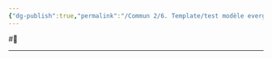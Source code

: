 ```yaml
---
{"dg-publish":true,"permalink":"/Commun 2/6. Template/test modèle evergreen note publique/"}
---
```


#🌱 

---

